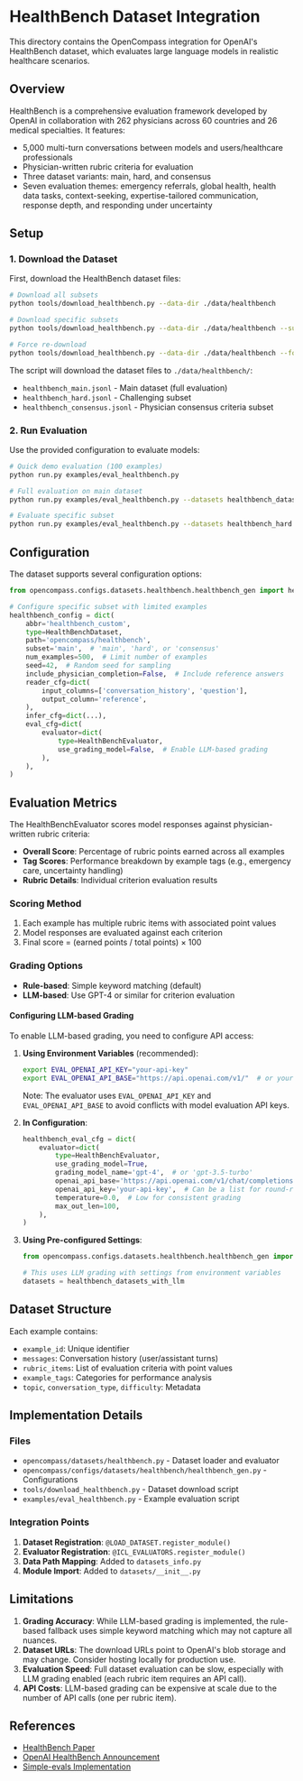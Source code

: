 # HealthBench Dataset Integration

This directory contains the OpenCompass integration for OpenAI's HealthBench dataset, which evaluates large language models in realistic healthcare scenarios.

## Overview

HealthBench is a comprehensive evaluation framework developed by OpenAI in collaboration with 262 physicians across 60 countries and 26 medical specialties. It features:

- 5,000 multi-turn conversations between models and users/healthcare professionals
- Physician-written rubric criteria for evaluation
- Three dataset variants: main, hard, and consensus
- Seven evaluation themes: emergency referrals, global health, health data tasks, context-seeking, expertise-tailored communication, response depth, and responding under uncertainty

## Setup

### 1. Download the Dataset

First, download the HealthBench dataset files:

```bash
# Download all subsets
python tools/download_healthbench.py --data-dir ./data/healthbench

# Download specific subsets
python tools/download_healthbench.py --data-dir ./data/healthbench --subsets main hard

# Force re-download
python tools/download_healthbench.py --data-dir ./data/healthbench --force
```

The script will download the dataset files to `./data/healthbench/`:
- `healthbench_main.jsonl` - Main dataset (full evaluation)
- `healthbench_hard.jsonl` - Challenging subset
- `healthbench_consensus.jsonl` - Physician consensus criteria subset

### 2. Run Evaluation

Use the provided configuration to evaluate models:

```bash
# Quick demo evaluation (100 examples)
python run.py examples/eval_healthbench.py

# Full evaluation on main dataset
python run.py examples/eval_healthbench.py --datasets healthbench_datasets

# Evaluate specific subset
python run.py examples/eval_healthbench.py --datasets healthbench_hard
```

## Configuration

The dataset supports several configuration options:

```python
from opencompass.configs.datasets.healthbench.healthbench_gen import healthbench_datasets

# Configure specific subset with limited examples
healthbench_config = dict(
    abbr='healthbench_custom',
    type=HealthBenchDataset,
    path='opencompass/healthbench',
    subset='main',  # 'main', 'hard', or 'consensus'
    num_examples=500,  # Limit number of examples
    seed=42,  # Random seed for sampling
    include_physician_completion=False,  # Include reference answers
    reader_cfg=dict(
        input_columns=['conversation_history', 'question'],
        output_column='reference',
    ),
    infer_cfg=dict(...),
    eval_cfg=dict(
        evaluator=dict(
            type=HealthBenchEvaluator,
            use_grading_model=False,  # Enable LLM-based grading
        ),
    ),
)
```

## Evaluation Metrics

The HealthBenchEvaluator scores model responses against physician-written rubric criteria:

- **Overall Score**: Percentage of rubric points earned across all examples
- **Tag Scores**: Performance breakdown by example tags (e.g., emergency care, uncertainty handling)
- **Rubric Details**: Individual criterion evaluation results

### Scoring Method

1. Each example has multiple rubric items with associated point values
2. Model responses are evaluated against each criterion
3. Final score = (earned points / total points) × 100

### Grading Options

- **Rule-based**: Simple keyword matching (default)
- **LLM-based**: Use GPT-4 or similar for criterion evaluation

#### Configuring LLM-based Grading

To enable LLM-based grading, you need to configure API access:

1. **Using Environment Variables** (recommended):
   ```bash
   export EVAL_OPENAI_API_KEY="your-api-key"
   export EVAL_OPENAI_API_BASE="https://api.openai.com/v1/"  # or your custom endpoint
   ```
   
   Note: The evaluator uses `EVAL_OPENAI_API_KEY` and `EVAL_OPENAI_API_BASE` to avoid conflicts with model evaluation API keys.

2. **In Configuration**:
   ```python
   healthbench_eval_cfg = dict(
       evaluator=dict(
           type=HealthBenchEvaluator,
           use_grading_model=True,
           grading_model_name='gpt-4',  # or 'gpt-3.5-turbo'
           openai_api_base='https://api.openai.com/v1/chat/completions',
           openai_api_key='your-api-key',  # Can be a list for round-robin
           temperature=0.0,  # Low for consistent grading
           max_out_len=100,
       ),
   )
   ```

3. **Using Pre-configured Settings**:
   ```python
   from opencompass.configs.datasets.healthbench.healthbench_gen import healthbench_datasets_with_llm
   
   # This uses LLM grading with settings from environment variables
   datasets = healthbench_datasets_with_llm
   ```

## Dataset Structure

Each example contains:
- `example_id`: Unique identifier
- `messages`: Conversation history (user/assistant turns)
- `rubric_items`: List of evaluation criteria with point values
- `example_tags`: Categories for performance analysis
- `topic`, `conversation_type`, `difficulty`: Metadata

## Implementation Details

### Files

- `opencompass/datasets/healthbench.py` - Dataset loader and evaluator
- `opencompass/configs/datasets/healthbench/healthbench_gen.py` - Configurations
- `tools/download_healthbench.py` - Dataset download script
- `examples/eval_healthbench.py` - Example evaluation script

### Integration Points

1. **Dataset Registration**: `@LOAD_DATASET.register_module()`
2. **Evaluator Registration**: `@ICL_EVALUATORS.register_module()`
3. **Data Path Mapping**: Added to `datasets_info.py`
4. **Module Import**: Added to `datasets/__init__.py`

## Limitations

1. **Grading Accuracy**: While LLM-based grading is implemented, the rule-based fallback uses simple keyword matching which may not capture all nuances.
2. **Dataset URLs**: The download URLs point to OpenAI's blob storage and may change. Consider hosting locally for production use.
3. **Evaluation Speed**: Full dataset evaluation can be slow, especially with LLM grading enabled (each rubric item requires an API call).
4. **API Costs**: LLM-based grading can be expensive at scale due to the number of API calls (one per rubric item).

## References

- [HealthBench Paper](https://cdn.openai.com/pdf/bd7a39d5-9e9f-47b3-903c-8b847ca650c7/healthbench_paper.pdf)
- [OpenAI HealthBench Announcement](https://openai.com/index/healthbench/)
- [Simple-evals Implementation](https://github.com/openai/simple-evals/blob/main/healthbench_eval.py)